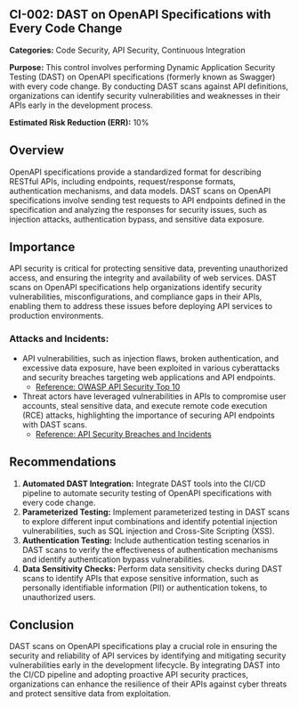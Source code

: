 ## CI-002: DAST on OpenAPI Specifications with Every Code Change

**Categories:** Code Security, API Security, Continuous Integration

**Purpose:** This control involves performing Dynamic Application Security Testing (DAST) on OpenAPI specifications (formerly known as Swagger) with every code change. By conducting DAST scans against API definitions, organizations can identify security vulnerabilities and weaknesses in their APIs early in the development process.

**Estimated Risk Reduction (ERR):** 10%

## Overview
OpenAPI specifications provide a standardized format for describing RESTful APIs, including endpoints, request/response formats, authentication mechanisms, and data models. DAST scans on OpenAPI specifications involve sending test requests to API endpoints defined in the specification and analyzing the responses for security issues, such as injection attacks, authentication bypass, and sensitive data exposure.

## Importance
API security is critical for protecting sensitive data, preventing unauthorized access, and ensuring the integrity and availability of web services. DAST scans on OpenAPI specifications help organizations identify security vulnerabilities, misconfigurations, and compliance gaps in their APIs, enabling them to address these issues before deploying API services to production environments.

### Attacks and Incidents:
- API vulnerabilities, such as injection flaws, broken authentication, and excessive data exposure, have been exploited in various cyberattacks and security breaches targeting web applications and API endpoints.
  - [Reference: OWASP API Security Top 10](https://owasp.org/www-project-api-security/)
- Threat actors have leveraged vulnerabilities in APIs to compromise user accounts, steal sensitive data, and execute remote code execution (RCE) attacks, highlighting the importance of securing API endpoints with DAST scans.
  - [Reference: API Security Breaches and Incidents](https://www.helpnetsecurity.com/2021/07/08/api-security-breaches/)

## Recommendations
1. **Automated DAST Integration:** Integrate DAST tools into the CI/CD pipeline to automate security testing of OpenAPI specifications with every code change.
2. **Parameterized Testing:** Implement parameterized testing in DAST scans to explore different input combinations and identify potential injection vulnerabilities, such as SQL injection and Cross-Site Scripting (XSS).
3. **Authentication Testing:** Include authentication testing scenarios in DAST scans to verify the effectiveness of authentication mechanisms and identify authentication bypass vulnerabilities.
4. **Data Sensitivity Checks:** Perform data sensitivity checks during DAST scans to identify APIs that expose sensitive information, such as personally identifiable information (PII) or authentication tokens, to unauthorized users.

## Conclusion
DAST scans on OpenAPI specifications play a crucial role in ensuring the security and reliability of API services by identifying and mitigating security vulnerabilities early in the development lifecycle. By integrating DAST into the CI/CD pipeline and adopting proactive API security practices, organizations can enhance the resilience of their APIs against cyber threats and protect sensitive data from exploitation.
